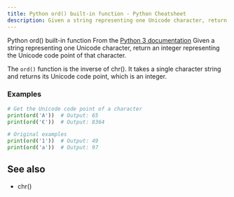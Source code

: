 ```yaml
---
title: Python ord() built-in function - Python Cheatsheet
description: Given a string representing one Unicode character, return an integer representing the Unicode code point of that character.
---
```


<base-title :title="frontmatter.title" :description="frontmatter.description">
Python ord() built-in function
</base-title>

<base-disclaimer>
  <base-disclaimer-title>
    From the <a target="_blank" href="https://docs.python.org/3/library/functions.html#ord">Python 3 documentation</a>
  </base-disclaimer-title>
  <base-disclaimer-content>
   Given a string representing one Unicode character, return an integer representing the Unicode code point of that character.
  </base-disclaimer-content>
</base-disclaimer>

The `ord()` function is the inverse of <router-link to="/builtin/chr">chr()</router-link>. It takes a single character string and returns its Unicode code point, which is an integer.

### Examples

```python
# Get the Unicode code point of a character
print(ord('A'))  # Output: 65
print(ord('€'))  # Output: 8364

# Original examples
print(ord('1'))  # Output: 49
print(ord('a'))  # Output: 97
```

## See also

- <router-link to="/builtin/chr">chr()</router-link>
